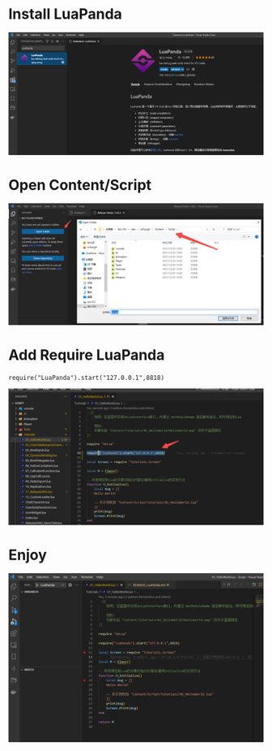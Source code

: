 # Install LuaPanda

![LuaPanda](Images/LuaPanda_ext.png)


# Open Content/Script

![LuaPanda](Images/OpenContentScript.png)

# Add Require LuaPanda

```
require("LuaPanda").start("127.0.0.1",8818)
```

![LuaPanda](Images/RequireLuaPanda.png)


# Enjoy

![LuaPanda](Images/EnjoyLuaPanda.png)

